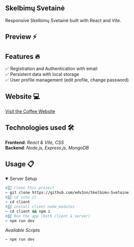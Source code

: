 ## Skelbimų Svetainė

Responsive Skelbimų Svetainė built with React and Vite.

</ul><h2> Preview ⚡️</h2>

## Features 🔥
✅ Registration and Authentication with email <br />
✅ Persistent data with local storage <br />
✅ User profile management (edit profile, change password) <br />

## Website 💻
[Visit the Coffee Website](https://github.com/edv1nn/Skelbimu-Svetaine)

## Technologies used 🛠️
**Frontend**: *React & Vite, CSS* <br />
**Backend**: *Node.js, Express.js, MongoDB* <br />
## Usage 📋
<details open>
<summary>Server Setup</summary>

```bash
#1️⃣ clone this project
~ git clone https://github.com/edv1nn/Skelbimu-Svetaine
#2️⃣ cd into it
~ cd client
#3️⃣ install client node_modules
~ cd client && npm i
#4️⃣ Run the app (both client & server)
~ npm run dev
```
*Available Scripts*
```bash
~ npm run dev
```

</details>
